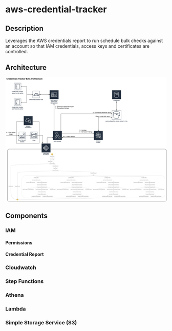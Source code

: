 # aws-credential-tracker

## Description
Leverages the AWS credentials report to run schedule bulk checks against an account so that IAM credentials, access keys and certificates are controlled.

## Architecture
![alt text][arch-image]

[arch-image]: /images/credential-tracker.png

## Components

### IAM

#### Permissions

#### Credential Report

### Cloudwatch

### Step Functions

### Athena

### Lambda

### Simple Storage Service (S3)
